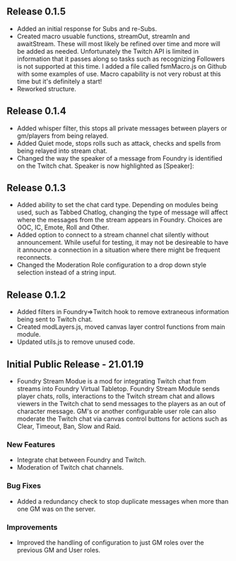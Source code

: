 ## Release 0.1.5
- Added an initial response for Subs and re-Subs.
- Created macro usuable functions, streamOut, streamIn and awaitStream. These will most likely be refined over time and more will be
added as needed. Unfortunately the Twitch API is limited in information that it passes along so tasks such as recognizing Followers is not
supported at this time. I added a file called fsmMacro.js on Github with some examples of use. Macro capability is not very robust at this
time but it's definitely a start! 
- Reworked structure. 

## Release 0.1.4
- Added whisper filter, this stops all private messages between players or gm/players from being relayed.
- Added Quiet mode, stops rolls such as attack, checks and spells from being relayed into stream chat.
- Changed the way the speaker of a message from Foundry is identified on the Twitch chat. Speaker is now highlighted as \[Speaker\]:

## Release 0.1.3
- Added ability to set the chat card type. Depending on modules being used, such as Tabbed Chatlog, changing the type of message will affect
where the messages from the stream appears in Foundry. Choices are OOC, IC, Emote, Roll and Other.
- Added option to connect to a stream channel chat silently without announcement. While useful for testing, it may not be desireable to 
have it announce a connection in a situation where there might be frequent reconnects.
- Changed the Moderation Role configuration to a drop down style selection instead of a string input.

## Release 0.1.2
- Added filters in Foundry=>Twitch hook to remove extraneous information being sent to Twitch chat.
- Created modLayers.js, moved canvas layer control functions from main module.
- Updated utils.js to remove unused code.

## Initial Public Release - 21.01.19
- Foundry Stream Modue is a mod for integrating Twitch chat from streams into Foundry Virtual Tabletop. Foundry Stream Module sends player chats, rolls, interactions to the Twitch stream chat and allows viewers in the Twitch chat to send messages to the players as an out of character message. GM's or another configurable user role can also moderate the Twitch chat via canvas control buttons for actions such as Clear, Timeout, Ban, Slow and Raid.

### New Features
- Integrate chat between Foundry and Twitch.
- Moderation of Twitch chat channels.

### Bug Fixes
- Added a redundancy check to stop duplicate messages when more than one GM was on the server.

### Improvements
- Improved the handling of configuration to just GM roles over the previous GM and User roles. 
